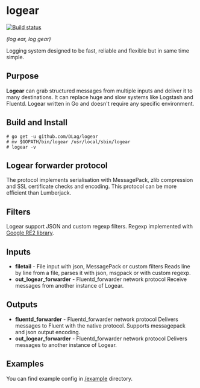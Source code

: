 # logear

[![Build status](https://api.travis-ci.org/DLag/logear.png)](https://travis-ci.org/DLag/logear)

*(log ear, log gear)*

Logging system designed to be fast, reliable and flexible but in same time simple.

## Purpose

**Logear** can grab structured messages from multiple inputs and deliver it to many destinations.
It can replace huge and slow systems like Logstash and Fluentd.
Logear written in Go and doesn't require any specific environment.

## Build and Install

```
# go get -u github.com/DLag/logear
# mv $GOPATH/bin/logear /usr/local/sbin/logear
# logear -v
```

## Logear forwarder protocol

The protocol implements serialisation with MessagePack, zlib compression and SSL certificate
checks and encoding. This protocol can be more efficient than Lumberjack.

## Filters
Logear support JSON and custom regexp filters. Regexp implemented with [Google RE2 library](https://github.com/google/re2/).

## Inputs
- **filetail** - File input with json, MessagePack or custom filters
Reads line by line from a file, parses it with json, msgpack or with custom regexp.
- **out_logear_forwarder** - Fluentd_forwarder network protocol
Receive messages from another instance of Logear.

## Outputs

- **fluentd_forwarder** - Fluentd_forwarder network protocol
Delivers messages to Fluent with the native protocol. Supports messagepack and json output encoding.
- **out_logear_forwarder** - Fluentd_forwarder network protocol
Delivers messages to another instance of Logear.

## Examples
You can find example config in [/example](https://github.com/DLag/logear/tree/master/example) directory.